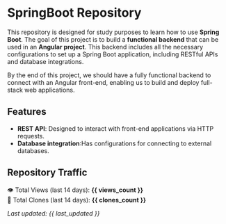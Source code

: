 # SpringBoot Repository

This repository is designed for study purposes to learn how to use **Spring Boot**. The goal of this project is to build a **functional backend** that can be used in an **Angular project**. This backend includes all the necessary configurations to set up a Spring Boot application, including RESTful APIs and database integrations.

By the end of this project, we should have a fully functional backend to connect with an Angular front-end, enabling us to build and deploy full-stack web applications.

## Features

- **REST API**: Designed to interact with front-end applications via HTTP requests.
- **Database integration**:Has configurations for connecting to external databases.

## Repository Traffic

👁️ Total Views (last 14 days): **{{ views_count }}**  
🔄 Total Clones (last 14 days): **{{ clones_count }}**

_Last updated: {{ last_updated }}_

